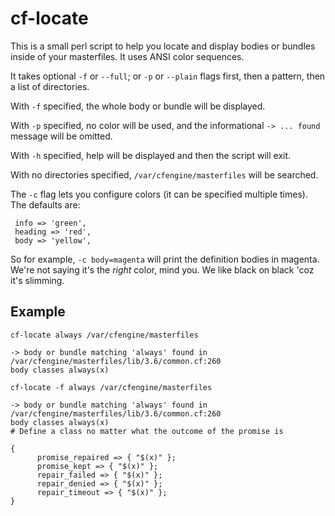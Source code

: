 # cf-locate

This is a small perl script to help you locate and display bodies or bundles inside of your masterfiles.  It uses ANSI color sequences.

It takes optional `-f` or `--full`; or `-p` or `--plain` flags first,
then a pattern, then a list of directories.

With `-f` specified, the whole body or bundle will be displayed.

With `-p` specified, no color will be used, and the informational `->
... found` message will be omitted.

With `-h` specified, help will be displayed and then the script will exit.

With no directories specified, `/var/cfengine/masterfiles` will be searched.

The `-c` flag lets you configure colors (it can be specified multiple
times).  The defaults are:

     info => 'green',
     heading => 'red',
     body => 'yellow',

So for example, `-c body=magenta` will print the definition bodies in
magenta.  We're not saying it's the *right* color, mind you.  We like
black on black 'coz it's slimming.

## Example

```
cf-locate always /var/cfengine/masterfiles
```

```
-> body or bundle matching 'always' found in /var/cfengine/masterfiles/lib/3.6/common.cf:260
body classes always(x)
```

```
cf-locate -f always /var/cfengine/masterfiles
```

```
-> body or bundle matching 'always' found in /var/cfengine/masterfiles/lib/3.6/common.cf:260
body classes always(x)
# Define a class no matter what the outcome of the promise is

{
      promise_repaired => { "$(x)" };
      promise_kept => { "$(x)" };
      repair_failed => { "$(x)" };
      repair_denied => { "$(x)" };
      repair_timeout => { "$(x)" };
}
```
